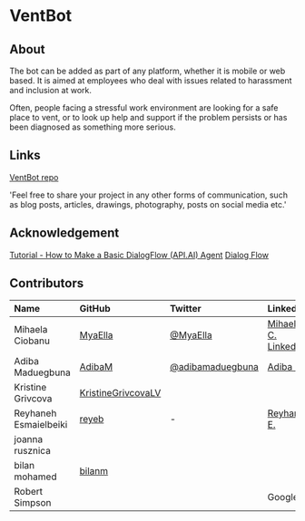 # VentBot

## About

The bot can be added as part of any platform, whether it is mobile or web based. It is aimed at employees who deal with issues related to harassment and inclusion at work.

Often, people facing a stressful work environment are looking for a safe place to vent, or to look up help and support if the problem persists or has been diagnosed as something more serious.


## Links

[VentBot repo](https://github.com/MyaElla/VentBot-oct-2018)

'Feel free to share your project in any other forms of communication, such as blog posts, articles, drawings, photography, posts on social media etc.'

## Acknowledgement

[Tutorial - How to Make a Basic DialogFlow (API.AI) Agent](https://www.youtube.com/watch?time_continue=1&v=HqfN9qjNj9A)
[Dialog Flow](https://dialogflow.com/)

## Contributors

| Name | GitHub | Twitter | LinkedIn | Other |
| :--- | :--- | :--- | :--- | :--- |
| Mihaela Ciobanu | [MyaElla](https://github.com/MyaElla) | [@MyaElla](https://twitter.com/MyaElla) | [Mihaela C. LinkedIn](https://uk.linkedin.com/in/mihaelaciobanu3) | - |
| Adiba Maduegbuna | [AdibaM](https://github.com/AdibaM) |  [@adibamaduegbuna](https://twitter.com/adibamaduegbuna) | [Adiba M.](https://www.linkedin.com/in/adibam/)  |   |
| Kristine Grivcova | [KristineGrivcovaLV](https://github.com/KristineGrivcovaLV) |   |   |   |
| Reyhaneh Esmaielbeiki | [reyeb](https://github.com/reyeb) |  -  | [Reyhaneh E.](https://www.linkedin.com/in/reyhaneh-esmaielbeiki-081b157/)  |   |
| joanna rusznica |   |   |   |   |
| bilan mohamed | [bilanm](https://github.com/bilanm)  |   |   |   |
|  Robert Simpson  |   |   |  Googler |   |
